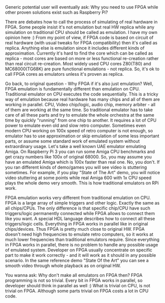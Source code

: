 Generic potential user will eventually ask: Why you need to use FPGA while other proven solutions exist such as Raspberry Pi?

There are debates how to call the process of simulating of real hardware in FPGA. Some people insist it's not emulation but real HW replica while any simulation on traditional CPU should be called as emulation. I have my own opinion here :) From my point of view, if FPGA code is based on circuit of real hardware (with usual tweaks for FPGA compatibility) then it's called as replica. Anything else is emulation since it includes different kinds of approximation. Currently it's hard to find the core which can be called as replica - most cores are based on more or less functional re-creation rather than real circuit re-creation. Most widely used CPU cores Z80(T80) and MC68000(TG68K) are pure functional emulations - not replica. So, it's ok to call FPGA cores as emulators unless it's proven as replica.

Go back, to original question - Why FPGA if it's also just emulation? 
Well, FPGA emulation is fundamentally different than emulation on CPU. Traditional emulator on CPU executes the code sequentially. This is a tricky way of emulation because real hardware has many chips and all of them are working in parallel. CPU, Video chip/logic, audio chip, memory arbiter - all of them are working at the same time. So traditional emulator has to take care of all these parts and try to emulate the whole orchestra at the same time by quickly "running" from one chip to another. It requires a lot of CPU power to emulate even old and slow retro computer. Sometimes even modern CPU working on 100x speed of retro computer is not enough, so emulator has to use approximation or skip emulation of some less important parts, or assume some standard work of emulated system without extraordinary usage. Let's take a well known UAE emulator emulating Amiga. On Raspberry Pi 3 you can run some Amiga CPU benchmarks and get crazy numbers like 100x of original 68000. So, you may assume you have an emulated Amiga which is 100x faster than real one. No, you don't. If you ran different kinds of demo/games you will see video is stuttering sometimes. For example, if you play "State of The Art" demo, you will notice video stuttering at some points while real Amiga 600 with 1x CPU speed plays the whole demo very smooth. 
This is how traditional emulators on RPi work. 

FPGA emulation works very different from traditional emulation on CPU. FPGA is a large array of simple triggers and other logic. Exactly the same as all chips/CPUs. The only difference is that specific chip/CPU have such triggers/logic permanently connected while FPGA allows to connect them like you want. A special HDL language describes how to connect all these triggers/logic cells. Everything in FPGA works in parallel like in original chips/devices. Thus FPGA is pretty much close to original HW. FPGA doesn't need high frequencies to emulate retro computers, so it works at much lower frequencies than traditional emulators require. Since everything in FPGA works in parallel, there is no problem to handle any possible usage of emulated system. Developer on FPGA usually concentrate on specific part to make it work correctly - and it will work as it should in any possible scenario. In the same reference demo "State Of the Art" you can see a smooth video through whole playback as on original HW. 

You wanna ask: Why don't make all emulators on FPGA then? FPGA programming is not so trivial. Every bit in FPGA works in parallel, so developer should think in parallel as well :) What is trivial on CPU, is not trivial on FPGA. Although some parts trivial on FPGA costs a lot in CPU code.